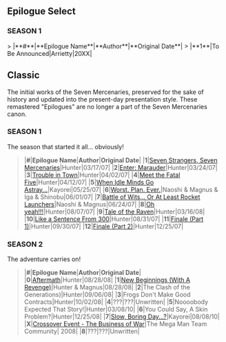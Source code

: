 <h2>Epilogue Select</h2>

<h3>SEASON 1</h3>
> |**#**|**Epilogue Name**|**Author**|**Original Date**|
> |**1**|To Be Announced|Arrietty|20XX|

<h2>Classic</h2>

The initial works of the Seven Mercenaries, preserved for the sake of history and updated into the present-day presentation style. These remastered "Epilogues" are no longer a part of the Seven Mercenaries canon.

<h3>SEASON 1</h3>

The season that started it all... obviously!

> |**#**|**Epilogue Name**|**Author**|**Original Date**|
> |**1**|[Seven Strangers, Seven Mercenaries](epilogues\classic\s1e1.html)|Hunter|03/17/07|
> |**2**|[Enter: Marauder](epilogues\classic\s1e2.html)|Hunter|03/24/07|
> |**3**|[Trouble in Town](epilogues\classic\s1e3.html)|Hunter|04/02/07|
> |**4**|[Meet the Fatal Five](epilogues\classic\s1e4.html)|Hunter|04/12/07|
> |**5**|[When Idle Minds Go Astray...](epilogues\classic\s1e5.html)|Kayorei|05/25/07|
> |**6**|[Worst. Plan. Ever.](epilogues\classic\s1e6.html)|Naoshi & Magnus & Iga & Shinobu|06/01/07|
> |**7**|[Battle of Wits... Or At Least Rocket Launchers](epilogues\classic\s1e7.html)|Naoshi & Magnus|06/24/07|
> |**8**|[Oh yeah!!!](epilogues\classic\s1e8.html)|Hunter|08/07/07|
> |**9**|[Tale of the Raven](epilogues\classic\s1e9.html)|Hunter|03/16/08|
> |**10**|[Like a Sentence From 300](epilogues\classic\s1e10.html)|Hunter|08/31/07|
> |**11**|[Finale (Part 1)](epilogues\classic\s1e11.html)|Hunter|09/30/07|
> |**12**|[Finale (Part 2)](epilogues\classic\s1e12.html)|Hunter|12/25/07|

<h3>SEASON 2</h3>

The adventure carries on!

> |**#**|**Epilogue Name**|**Author**|**Original Date**|
> |**0**|[Aftermath](epilogues\classic\s2e0.html)|Hunter|08/28/08|
> |**1**|[New Beginnings (With A Revenge)](epilogues\classic\s2e1.html)|Hunter & Magnus|08/28/08|
> |**2**|The Clash of the Generations)|Hunter|09/06/08|
> |**3**|Frogs Don't Make Good Contracts|Hunter|10/02/08|
> |**4**|???|???|Unwritten|
> |**5**|Noooobody Expected That Story!|Hunter|03/08/10|
> |**6**|You Could Say, A Skin Problem?|Hunter|12/25/08|
> |**7**|[Slow, Boring Day...?](epilogues\classic\s2e7.html)|Kayorei|08/08/10|
> |**X**|[Crossover Event - The Business of War](epilogues\classic\https://themechanicalmaniacs.com/stories/series6/War/)|The Mega Man Team Community| 2008|
> |**8**|???|???|Unwritten|



<script src="{{ '/assets/js/EpFormatter.js' | relative_url }}"></script>